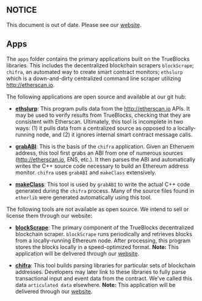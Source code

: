 ## NOTICE

This document is out of date. Please see our [website](http://trueblocks.io).

## Apps

The `apps` folder contains the primary applications built on the TrueBlocks libraries. This includes the decentralized blockchain scrapers `blockScrape`; `chifra`, an automated way to create smart contract monitors; `ethslurp` which is a down-and-dirty centralized command line scraper utilizing http://etherscan.io.

The following applications are open source and available at our git hub:

- [**ethslurp**](ethslurp/README.md): This program pulls data from the http://etherscan.io APIs. It may be used to verify results from TrueBlocks, checking that they are consistent with Etherscan. Ultimately, this tool is incomplete in two ways: (1) it pulls data from a centralized source as opposed to a locally-running node, and (2) it ignores internal smart contract message calls.

- [**grabABI**](grabABI/README.md): This is the basis of the `chifra` application. Given an Etheruem address, this tool first grabs an ABI from one of numerous sources (http://etherscan.io, ENS, etc.). It then parses the ABI and automatically writes the C++ source code necessary to build an Ethereum address monitor. `chifra` uses `grabABI` and `makeClass` extensively.

- [**makeClass**](makeClass/README.md): This tool is used by `grabABI` to write the actual C++ code generated during the `chifra` process. Many of the source files found in `etherlib` were generated automatically using this tool.

The following tools are not available as open source. We intend to sell or license them through our website:

- [**blockScrape**](blockScrape/README.md): The primary component of the TrueBlocks decentralized blockchain scraper. `blockScrape` runs periodically and retrieves blocks from a locally-running Ethereum node. After processing, this program stores the blocks locally in a speed-optimized format. **Note:** This application will be delivered through our [website](http://quickblocks.io).

- [**chifra**](chifra/README.md): This tool builds parsing libraries for particular sets of blockchain addresses. Developers may later link to these libraries to fully parse transactional input and event data from the contract. We've called this data `articulated data` elsewhere. **Note:** This application will be delivered through our [website](http://quickblocks.io).
